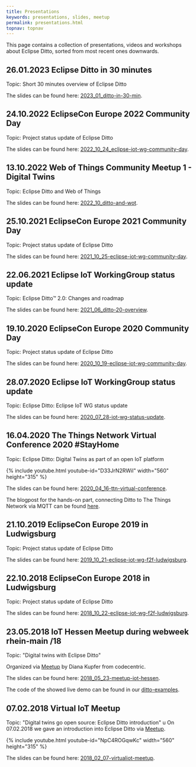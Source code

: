 ```yaml
---
title: Presentations
keywords: presentations, slides, meetup
permalink: presentations.html
topnav: topnav
---
```


This page contains a collection of presentations, videos and workshops about Eclipse Ditto, sorted from most recent ones downwards.

## 26.01.2023 Eclipse Ditto in 30 minutes

Topic: Short 30 minutes overview of Eclipse Ditto

The slides can be found here: [2023_01_ditto-in-30-min](slides/2023_01_ditto-in-30-min/index.html).


## 24.10.2022 EclipseCon Europe 2022 Community Day

Topic: Project status update of Eclipse Ditto

The slides can be found here: [2022_10_24_eclipse-iot-wg-community-day](slides/2022_10_24_eclipse-iot-wg-community-day/index.html).


## 13.10.2022 Web of Things Community Meetup 1 - Digital Twins

Topic: Eclipse Ditto and Web of Things

The slides can be found here: [2022_10_ditto-and-wot](slides/2022_10_ditto-and-wot/index.html).


## 25.10.2021 EclipseCon Europe 2021 Community Day

Topic: Project status update of Eclipse Ditto

The slides can be found here: [2021_10_25-eclipse-iot-wg-community-day](slides/2021_10_25-eclipse-iot-wg-community-day/index.html).


## 22.06.2021 Eclipse IoT WorkingGroup status update

Topic: Eclipse Ditto™ 2.0: Changes and roadmap

The slides can be found here: [2021_06_ditto-20-overview](slides/2021_06_ditto-20-overview/index.html).


## 19.10.2020 EclipseCon Europe 2020 Community Day

Topic: Project status update of Eclipse Ditto

The slides can be found here: [2020_10_19-eclipse-iot-wg-community-day](slides/2020_10_19-eclipse-iot-wg-community-day/index.html).


## 28.07.2020 Eclipse IoT WorkingGroup status update

Topic: Eclipse Ditto: Eclipse IoT WG status update

The slides can be found here: [2020_07_28-iot-wg-status-update](slides/2020_07_28-iot-wg-status-update/index.html).


## 16.04.2020 The Things Network Virtual Conference 2020 #StayHome

Topic: Eclipse Ditto: Digital Twins as part of an open IoT platform

{% include youtube.html youtube-id="D33JrN2RWiI" width="560" height="315" %}

The slides can be found here: [2020_04_16-ttn-virtual-conference](slides/2020_04_16-ttn-virtual-conference/index.html).

The blogpost for the hands-on part, connecting Ditto to The Things Network via MQTT can be found 
[here](2020-04-16-connecting-to-ttn-via-mqtt.html).

## 21.10.2019 EclipseCon Europe 2019 in Ludwigsburg

Topic: Project status update of Eclipse Ditto

The slides can be found here: [2019_10_21-eclipse-iot-wg-f2f-ludwigsburg](slides/2019_10_21-eclipse-iot-wg-f2f-ludwigsburg/index.html).


## 22.10.2018 EclipseCon Europe 2018 in Ludwigsburg

Topic: Project status update of Eclipse Ditto

The slides can be found here: [2018_10_22-eclipse-iot-wg-f2f-ludwigsburg](slides/2018_10_22-eclipse-iot-wg-f2f-ludwigsburg/index.html).

## 23.05.2018 IoT Hessen Meetup during webweek rhein-main /18

Topic: "Digital twins with Eclipse Ditto"

Organized via [Meetup](https://www.meetup.com/IoT-Hessen/events/248886802/) by Diana Kupfer from codecentric.

The slides can be found here: [2018_05_23-meetup-iot-hessen](slides/2018_05_23-meetup-iot-hessen/index.html).

The code of the showed live demo can be found in our [ditto-examples](https://github.com/eclipse-ditto/ditto-examples/tree/master/octopus-via-hono).

## 07.02.2018 Virtual IoT Meetup

Topic: "Digital twins go open source: Eclipse Ditto introduction"
u
On 07.02.2018 we gave an introduction into Eclipse Ditto via [Meetup](https://www.meetup.com/Virtual-IoT/events/247048104/).

{% include youtube.html youtube-id="NpC4ROGqwKc" width="560" height="315" %}

The slides can be found here: [2018_02_07-virtualiot-meetup](slides/2018_02_07-virtualiot-meetup/index.html).
